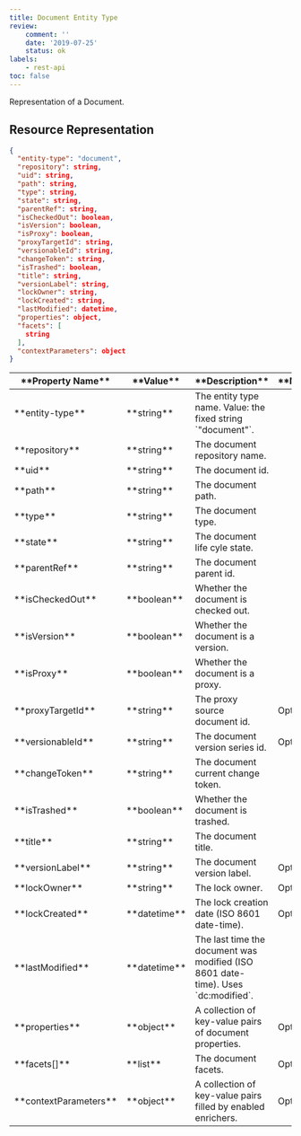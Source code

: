 ```yaml
---
title: Document Entity Type
review:
    comment: ''
    date: '2019-07-25'
    status: ok
labels:
    - rest-api
toc: false
---
```


Representation of a Document.

## Resource Representation

```json
{
  "entity-type": "document",
  "repository": string,
  "uid": string,
  "path": string,
  "type": string,
  "state": string,
  "parentRef": string,
  "isCheckedOut": boolean,
  "isVersion": boolean,
  "isProxy": boolean,
  "proxyTargetId": string,
  "versionableId": string,
  "changeToken": string,
  "isTrashed": boolean,
  "title": string,
  "versionLabel": string,
  "lockOwner": string,
  "lockCreated": string,
  "lastModified": datetime,
  "properties": object,
  "facets": [
    string
  ],
  "contextParameters": object
}
```

<div class="table-scroll">
  <table>
    <thead>
      <tr>
        <th>**Property Name**</th>
        <th>**Value**</th>
        <th>**Description**</th>
        <th>**Notes**</th>
      </tr>
    </thead>
    <tbody>
      <tr>
        <td>**entity-type**</td>
        <td>**string**</td>
        <td>The entity type name. Value: the fixed string `"document"`.</td>
        <td></td>
      </tr>
      <tr>
        <td>**repository**</td>
        <td>**string**</td>
        <td>The document repository name.</td>
        <td></td>
      </tr>
      <tr>
        <td>**uid**</td>
        <td>**string**</td>
        <td>The document id.</td>
        <td></td>
      </tr>
      <tr>
        <td>**path**</td>
        <td>**string**</td>
        <td>The document path.</td>
        <td></td>
      </tr>
      <tr>
        <td>**type**</td>
        <td>**string**</td>
        <td>The document type.</td>
        <td></td>
      </tr>
      <tr>
        <td>**state**</td>
        <td>**string**</td>
        <td>The document life cyle state.</td>
        <td></td>
      </tr>
      <tr>
        <td>**parentRef**</td>
        <td>**string**</td>
        <td>The document parent id.</td>
        <td></td>
      </tr>
      <tr>
        <td>**isCheckedOut**</td>
        <td>**boolean**</td>
        <td>Whether the document is checked out.</td>
        <td></td>
      </tr>
      <tr>
        <td>**isVersion**</td>
        <td>**boolean**</td>
        <td>Whether the document is a version.</td>
        <td></td>
      </tr>
      <tr>
        <td>**isProxy**</td>
        <td>**boolean**</td>
        <td>Whether the document is a proxy.</td>
        <td></td>
      </tr>
      <tr>
        <td>**proxyTargetId**</td>
        <td>**string**</td>
        <td>The proxy source document id.</td>
        <td>Optional</td>
      </tr>
      <tr>
        <td>**versionableId**</td>
        <td>**string**</td>
        <td>The document version series id.</td>
        <td>Optional</td>
      </tr>
      <tr>
        <td>**changeToken**</td>
        <td>**string**</td>
        <td>The document current change token.</td>
        <td></td>
      </tr>
      <tr>
        <td>**isTrashed**</td>
        <td>**boolean**</td>
        <td>Whether the document is trashed.</td>
        <td></td>
      </tr>
      <tr>
        <td>**title**</td>
        <td>**string**</td>
        <td>The document title.</td>
        <td></td>
      </tr>
      <tr>
        <td>**versionLabel**</td>
        <td>**string**</td>
        <td>The document version label.</td>
        <td>Optional</td>
      </tr>
      <tr>
        <td>**lockOwner**</td>
        <td>**string**</td>
        <td>The lock owner.</td>
        <td>Optional</td>
      </tr>
      <tr>
        <td>**lockCreated**</td>
        <td>**datetime**</td>
        <td>The lock creation date (ISO 8601 date-time).</td>
        <td>Optional</td>
      </tr>
      <tr>
        <td>**lastModified**</td>
        <td>**datetime**</td>
        <td>The last time the document was modified (ISO 8601 date-time). Uses `dc:modified`.</td>
        <td></td>
      </tr>
      <tr>
        <td>**properties**</td>
        <td>**object**</td>
        <td>A collection of key-value pairs of document properties.</td>
        <td>Optional</td>
      </tr>
      <tr>
        <td>**facets[]**</td>
        <td>**list**</td>
        <td>The document facets.</td>
        <td>Optional</td>
      </tr>
      <tr>
        <td>**contextParameters**</td>
        <td>**object**</td>
        <td>A collection of key-value pairs filled by enabled enrichers.</td>
        <td>Optional</td>
      </tr>
    </tbody>
  </table>
</div>
